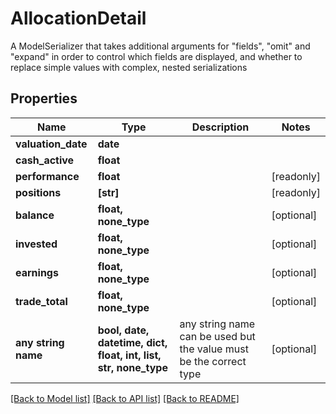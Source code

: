 # AllocationDetail

A ModelSerializer that takes additional arguments for \"fields\", \"omit\" and \"expand\" in order to control which fields are displayed, and whether to replace simple values with complex, nested serializations

## Properties
Name | Type | Description | Notes
------------ | ------------- | ------------- | -------------
**valuation_date** | **date** |  | 
**cash_active** | **float** |  | 
**performance** | **float** |  | [readonly] 
**positions** | **[str]** |  | [readonly] 
**balance** | **float, none_type** |  | [optional] 
**invested** | **float, none_type** |  | [optional] 
**earnings** | **float, none_type** |  | [optional] 
**trade_total** | **float, none_type** |  | [optional] 
**any string name** | **bool, date, datetime, dict, float, int, list, str, none_type** | any string name can be used but the value must be the correct type | [optional]

[[Back to Model list]](../README.md#documentation-for-models) [[Back to API list]](../README.md#documentation-for-api-endpoints) [[Back to README]](../README.md)


